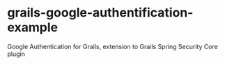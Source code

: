 grails-google-authentification-example
======================================

Google Authentication for Grails, extension to Grails Spring Security Core plugin
